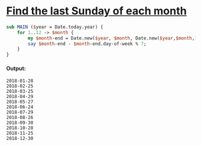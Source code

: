 [1]: https://rosettacode.org/wiki/Find_the_last_Sunday_of_each_month

# [Find the last Sunday of each month][1]

```perl
sub MAIN ($year = Date.today.year) {
    for 1..12 -> $month {
        my $month-end = Date.new($year, $month, Date.new($year,$month,1).days-in-month);
        say $month-end - $month-end.day-of-week % 7;
    }
}
```

#### Output:
```
2018-01-28
2018-02-25
2018-03-25
2018-04-29
2018-05-27
2018-06-24
2018-07-29
2018-08-26
2018-09-30
2018-10-28
2018-11-25
2018-12-30
```